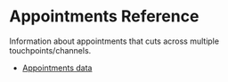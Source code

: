 # Appointments Reference

Information about appointments that cuts across multiple touchpoints/channels.

- [Appointments data](./data-reference/README.md)